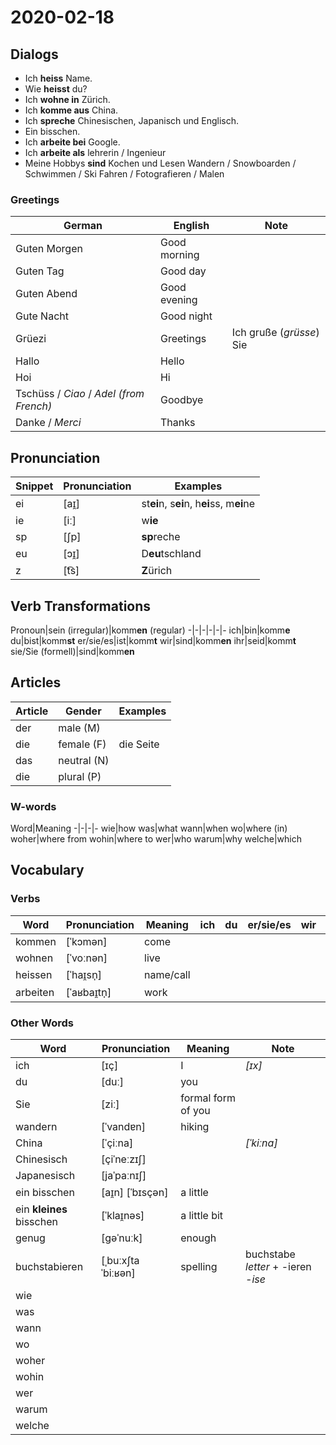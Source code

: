 # 2020-02-18

## Dialogs

- Ich **heiss** Name.
- Wie **heisst** du?
- Ich **wohne in** Zürich.
- Ich **komme aus** China.
- Ich **spreche** Chinesischen, Japanisch und Englisch.
- Ein bisschen.
- Ich **arbeite bei** Google.
- Ich **arbeite als** lehrerin / Ingenieur
- Meine Hobbys **sind** Kochen und Lesen
  Wandern / Snowboarden / Schwimmen / Ski Fahren / Fotografieren / Malen

### Greetings

German|English|Note
-|-|-
Guten Morgen|Good morning
Guten Tag|Good day
Guten Abend|Good evening
Gute Nacht|Good night
Grüezi|Greetings|Ich gruße (*grüsse*) Sie
Hallo|Hello
Hoi|Hi
Tschüss / *Ciao* / *Adel (from French)*|Goodbye
Danke / *Merci*|Thanks

## Pronunciation

Snippet|Pronunciation|Examples
-|-|-
ei|[aɪ̯]|st**ei**n, s**ei**n, h**ei**ss, m**ei**ne
ie|[iː]|w**ie**
sp|[ʃp]|**sp**reche
eu|[ɔɪ̯]|D**eu**tschland
z|[t͡s]|**Z**ürich

## Verb Transformations

Pronoun|sein (irregular)|komm**en** (regular)
-|-|-|-|-|-
ich|bin|komm**e**
du|bist|komm**st**
er/sie/es|ist|komm**t**
wir|sind|komm**en**
ihr|seid|komm**t**
sie/Sie (formell)|sind|komm**en**

## Articles

Article|Gender|Examples
-|-|-
der|male (M)
die|female (F)|die Seite
das|neutral (N)
die|plural (P)

### W-words

Word|Meaning
-|-|-|-
wie|how
was|what
wann|when
wo|where (in)
woher|where from
wohin|where to
wer|who
warum|why
welche|which

## Vocabulary

### Verbs

Word|Pronunciation|Meaning|ich|du|er/sie/es|wir|ihr|sie/Sie
-|-|-|-|-|-|-|-|-
kommen|[ˈkɔmən]|come
wohnen|[ˈvoːnən]|live
heissen|[ˈhaɪ̯sn̩]|name/call
arbeiten|[ˈaʁbaɪ̯tn̩]|work

### Other Words

Word|Pronunciation|Meaning|Note
-|-|-|-
ich|[ɪç]|I|*[ɪx]*
du|[duː]|you
Sie|[ziː]|formal form of you
wandern|[ˈvandɐn]|hiking
China|[ˈçiːna]||*[ˈkiːna]*
Chinesisch|[çiˈneːzɪʃ]
Japanesisch|[jaˈpaːnɪʃ]
ein bisschen|[aɪ̯n] [ˈbɪsçən]|a little
ein **kleines** bisschen|[ˈklaɪ̯nəs]|a little bit
genug|[ɡəˈnuːk]|enough
buchstabieren|[ˌbuːxʃtaˈbiːʁən]|spelling|buchstabe *letter* +‎ -ieren *-ise*
wie|
was|
wann|
wo|
woher|
wohin|
wer|
warum|
welche|

<!--stackedit_data:
eyJoaXN0b3J5IjpbMjE0NjU2NzIwNV19
-->